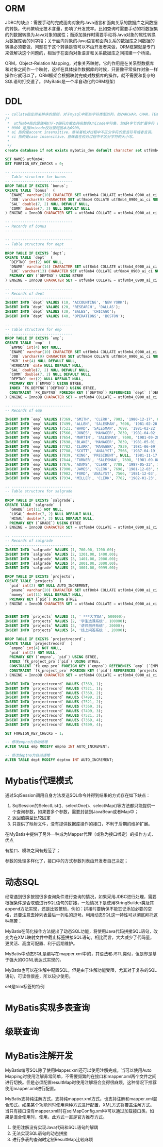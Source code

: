 # ORM

JDBC的缺点：需要手动的完成面向对象的Java语言和面向关系的数据库之间数据的转换，代码繁琐无技术含量，影响了开发效率。比如查询时需要手动的将数据集的列数据转换为Java对象的属性；而添加操作时需要手动将Java对象的属性转换为数据库表的列字段；关于面向对象的Java语言和面向关系的数据库之间数据的转换必须要做，问题在于这个转换是否可以不由开发者来做，ORM框架就是专门来做解决这个问题的，相当于在面向对象语言和关系数据库之间搭建一个桥梁。

ORM，Object-Relation Mapping，对象关系映射，它的作用是在关系型数据库和对象之间作一个映射，这样在具体操作数据库的时候，只要像平常操作对象一样操作它就可以了，ORM框架会根据映射完成对数据库的操作，就不需要和复杂的SQL语句打交道了。（MyBatis是一个半自动化的ORM框架）



# DDL

```sql
-- collate指定用来排序的规则，对于mysql中那些字符类型的列，如VARCHAR，CHAR，TEXT类型的列，都需要有一个COLLATE类型来告知mysql如何对该列进行排序和比较。简而言之，COLLATE会影响到ORDER BY语句的顺序，会影响到WHERE条件中大于小于号筛选出来的结果，会影响DISTINCT、GROUP BY、HAVING语句的查询结果。另外，mysql建索引的时候，如果索引列是字符类型，也会影响索引创建，只不过这种影响我们感知不到。总之，凡是涉及到字符类型比较或排序的地方，都会和COLLATE有关。
/* 
 *  utf8mb4指的是使用UTF-8编码方案支持完整的Unicode字符集，包括4字节的扩展字符（multibyte characters），这是MySQL对Unicode的支持最好的字符集。
 * 0900 是指Unicode校对规则版本为0900。
 * ai 指的是accent insensitive，意味着校对过程中不区分字符的发音符号或者音调。
 * ci 指的是case insensitive，意味着在校对过程中不区分字符的大小写。
 *
 */
create database if not exists mybatis_dev default character set utf8mb4 collate utf8mb4_0900_ai_ci;

SET NAMES utf8mb4;
SET FOREIGN_KEY_CHECKS = 0;

-- ----------------------------
-- Table structure for bonus
-- ----------------------------
DROP TABLE IF EXISTS `bonus`;
CREATE TABLE `bonus`  (
  `ENAME` varchar(10) CHARACTER SET utf8mb4 COLLATE utf8mb4_0900_ai_ci NULL DEFAULT NULL,
  `JOB` varchar(9) CHARACTER SET utf8mb4 COLLATE utf8mb4_0900_ai_ci NULL DEFAULT NULL,
  `SAL` double(7, 2) NULL DEFAULT NULL,
  `COMM` double(7, 2) NULL DEFAULT NULL
) ENGINE = InnoDB CHARACTER SET = utf8mb4 COLLATE = utf8mb4_0900_ai_ci ROW_FORMAT = Dynamic;

-- ----------------------------
-- Records of bonus
-- ----------------------------

-- ----------------------------
-- Table structure for dept
-- ----------------------------
DROP TABLE IF EXISTS `dept`;
CREATE TABLE `dept`  (
  `DEPTNO` int(2) NOT NULL,
  `DNAME` varchar(14) CHARACTER SET utf8mb4 COLLATE utf8mb4_0900_ai_ci NULL DEFAULT NULL,
  `LOC` varchar(13) CHARACTER SET utf8mb4 COLLATE utf8mb4_0900_ai_ci NULL DEFAULT NULL,
  PRIMARY KEY (`DEPTNO`) USING BTREE
) ENGINE = InnoDB CHARACTER SET = utf8mb4 COLLATE = utf8mb4_0900_ai_ci ROW_FORMAT = Dynamic;

-- ----------------------------
-- Records of dept
-- ----------------------------
INSERT INTO `dept` VALUES (10, 'ACCOUNTING', 'NEW YORK');
INSERT INTO `dept` VALUES (20, 'RESEARCH', 'DALLAS');
INSERT INTO `dept` VALUES (30, 'SALES', 'CHICAGO');
INSERT INTO `dept` VALUES (40, 'OPERATIONS', 'BOSTON');

-- ----------------------------
-- Table structure for emp
-- ----------------------------
DROP TABLE IF EXISTS `emp`;
CREATE TABLE `emp`  (
  `EMPNO` int(4) NOT NULL,
  `ENAME` varchar(10) CHARACTER SET utf8mb4 COLLATE utf8mb4_0900_ai_ci NULL DEFAULT NULL,
  `JOB` varchar(9) CHARACTER SET utf8mb4 COLLATE utf8mb4_0900_ai_ci NULL DEFAULT NULL,
  `MGR` int(4) NULL DEFAULT NULL,
  `HIREDATE` date NULL DEFAULT NULL,
  `SAL` double(7, 2) NULL DEFAULT NULL,
  `COMM` double(7, 2) NULL DEFAULT NULL,
  `DEPTNO` int(2) NULL DEFAULT NULL,
  PRIMARY KEY (`EMPNO`) USING BTREE,
  INDEX `FK_DEPTNO`(`DEPTNO`) USING BTREE,
  CONSTRAINT `FK_DEPTNO` FOREIGN KEY (`DEPTNO`) REFERENCES `dept` (`DEPTNO`) ON DELETE RESTRICT ON UPDATE RESTRICT
) ENGINE = InnoDB CHARACTER SET = utf8mb4 COLLATE = utf8mb4_0900_ai_ci ROW_FORMAT = Dynamic;

-- ----------------------------
-- Records of emp
-- ----------------------------
INSERT INTO `emp` VALUES (7369, 'SMITH', 'CLERK', 7902, '1980-12-17', 800.00, NULL, 20);
INSERT INTO `emp` VALUES (7499, 'ALLEN', 'SALESMAN', 7698, '1981-02-20', 1600.00, 300.00, 30);
INSERT INTO `emp` VALUES (7521, 'WARD', 'SALESMAN', 7698, '1981-02-22', 1250.00, 500.00, 30);
INSERT INTO `emp` VALUES (7566, 'JONES', 'MANAGER', 7839, '1981-04-02', 2975.00, NULL, 20);
INSERT INTO `emp` VALUES (7654, 'MARTIN', 'SALESMAN', 7698, '1981-09-28', 1250.00, 1400.00, 30);
INSERT INTO `emp` VALUES (7698, 'BLAKE', 'MANAGER', 7839, '1981-05-01', 2850.00, NULL, 30);
INSERT INTO `emp` VALUES (7782, 'CLARK', 'MANAGER', 7839, '1981-06-09', 2450.00, NULL, 10);
INSERT INTO `emp` VALUES (7788, 'SCOTT', 'ANALYST', 7566, '1987-04-19', 3000.00, NULL, 20);
INSERT INTO `emp` VALUES (7839, 'KING', 'PRESIDENT', NULL, '1981-11-17', 5000.00, NULL, 10);
INSERT INTO `emp` VALUES (7844, 'TURNER', 'SALESMAN', 7698, '1981-09-08', 1500.00, 0.00, 30);
INSERT INTO `emp` VALUES (7876, 'ADAMS', 'CLERK', 7788, '1987-05-23', 1100.00, NULL, 20);
INSERT INTO `emp` VALUES (7900, 'JAMES', 'CLERK', 7698, '1981-12-03', 950.00, NULL, 30);
INSERT INTO `emp` VALUES (7902, 'FORD', 'ANALYST', 7566, '1981-12-03', 3000.00, NULL, 20);
INSERT INTO `emp` VALUES (7934, 'MILLER', 'CLERK', 7782, '1982-01-23', 1300.00, NULL, 10);

-- ----------------------------
-- Table structure for salgrade
-- ----------------------------
DROP TABLE IF EXISTS `salgrade`;
CREATE TABLE `salgrade`  (
  `GRADE` int(11) NOT NULL,
  `LOSAL` double(7, 2) NULL DEFAULT NULL,
  `HISAL` double(7, 2) NULL DEFAULT NULL,
  PRIMARY KEY (`GRADE`) USING BTREE
) ENGINE = InnoDB CHARACTER SET = utf8mb4 COLLATE = utf8mb4_0900_ai_ci ROW_FORMAT = Dynamic;

-- ----------------------------
-- Records of salgrade
-- ----------------------------
INSERT INTO `salgrade` VALUES (1, 700.00, 1200.00);
INSERT INTO `salgrade` VALUES (2, 1201.00, 1400.00);
INSERT INTO `salgrade` VALUES (3, 1401.00, 2000.00);
INSERT INTO `salgrade` VALUES (4, 2001.00, 3000.00);
INSERT INTO `salgrade` VALUES (5, 3001.00, 9999.00);

DROP TABLE IF EXISTS `projects`;
CREATE TABLE `projects`  (
  `pid` int(2) NOT NULL AUTO_INCREMENT,
  `pname` varchar(20) CHARACTER SET utf8mb4 COLLATE utf8mb4_0900_ai_ci NOT NULL,
  `money` int(11) NULL DEFAULT NULL,
  PRIMARY KEY (`pid`) USING BTREE
) ENGINE = InnoDB CHARACTER SET = utf8mb4 COLLATE = utf8mb4_0900_ai_ci ROW_FORMAT = Dynamic;


INSERT INTO `projects` VALUES (1, ' ***大学OA', 500000);
INSERT INTO `projects` VALUES (2, '学生选课系统', 100000);
INSERT INTO `projects` VALUES (3, '讲师测评系统', 20000);
INSERT INTO `projects` VALUES (4, '线上问答系统 ', 20000);

DROP TABLE IF EXISTS `projectrecord`;
CREATE TABLE `projectrecord`  (
  `empno` int(4) NOT NULL,
  `pid` int(2) NOT NULL,
  PRIMARY KEY (`empno`, `pid`) USING BTREE,
  INDEX `fk_project_pro`(`pid`) USING BTREE,
  CONSTRAINT `fk_emp_pro` FOREIGN KEY (`empno`) REFERENCES `emp` (`EMPNO`) ON DELETE CASCADE ON UPDATE CASCADE,
  CONSTRAINT `fk_project_pro` FOREIGN KEY (`pid`) REFERENCES `projects` (`pid`) ON DELETE CASCADE ON UPDATE CASCADE
) ENGINE = InnoDB CHARACTER SET = utf8mb4 COLLATE = utf8mb4_0900_ai_ci ROW_FORMAT = Dynamic;

INSERT INTO `projectrecord` VALUES (7369, 1);
INSERT INTO `projectrecord` VALUES (7521, 1);
INSERT INTO `projectrecord` VALUES (7369, 2);
INSERT INTO `projectrecord` VALUES (7499, 2);
INSERT INTO `projectrecord` VALUES (7521, 2);
INSERT INTO `projectrecord` VALUES (7369, 3);
INSERT INTO `projectrecord` VALUES (7499, 3);
INSERT INTO `projectrecord` VALUES (7521, 3);
INSERT INTO `projectrecord` VALUES (7369, 4);
INSERT INTO `projectrecord` VALUES (7499, 4);

SET FOREIGN_KEY_CHECKS = 1;

-- 修改empno为自动递增
ALTER TABLE emp MODIFY empno INT AUTO_INCREMENT;

-- 修改deptno为自动递增
ALTER TABLE dept MODIFY deptno INT AUTO_INCREMENT;
```

# Mybatis代理模式

通过SqlSession调用自身方法发送SQL命令并得到结果的方式存在如下缺点：

1. SqlSession的SelectList()、selectOne()、selectMap()等方法都只能提供一个查询参数，如果要多个参数，需要封装到JavaBean或者Map中；
2. 返回值类型比较固定
3. 只提供了映射文件，没有提供数据库操作的接口，不利于后期的维护扩展。

在MyBatis中提供了另外一种成为Mapper代理（或称为接口绑定）的操作方式，优点

有接口、模块之间有规范了；

参数的处理多样化了，接口中的方式参数列表由开发者自己决定；

# 动态SQL 

经常遇到很多按照很多查询条件进行查询的情况，如果采用JDBC进行处理，需要根据条件是否取值进行SQL语句的拼接，一般情况下是使用StringBuilder类及其append方法实现，还是比较繁琐，例如：拼接时要确保不能忘记添加必要的空格，还要注意去掉列表最后一列名的逗号。利用动态SQL这一特性可以彻底拜托这种痛苦：

MyBatis在简化操作方法提出了动态SQL功能，将使用Java代码拼接SQL语句，改变为在XML映射文件中截止标签拼接SQL语句。相比而言，大大减少了代码量，更灵活、高度可配置、利于后期维护。

MyBatis中动态SQL是编写在mapper.xml中的，其语法和JSTL类似，但是却是基于强大的OGNL表达式实现的。

MyBatis也可以在注解中配置SQL，但是由于注解功能受限，尤其对于复杂的SQL语句，可读性很差，所以较少使用。

set是trim标签的特例

# MyBatis实现多表查询

# 级联查询

# MyBatis注解开发

MyBatis编写SQL除了使用Mapper.xml还可以使用注解完成。当可以使用Auto Mapping时使用注解非常简单，不需要频繁的在接口和mapper.xml两个文件之间进行切换。但是必须配置resultMap时使用注解将会变得很麻烦，这种情况下推荐使用mapper.xml进行配置。

MyBatis支持纯注解方式，支持纯mapper.xml方式，也支持注解和mapper.xml混合形式。如果某个功能同时使用两种方式进行配置，XML方式将覆盖注解方式。当只有接口没有mapper.xml时在sqlMapConfig.xml中可以通过<mapper class=""></mapper>加载接口类。如果是混合使用时，使用<package name=""/>。此方式一直是官方推荐方式。

1. 使用注解没有实现Java代码和SQL语句的解耦
2. 无法实现SQL语句的动态拼接
3. 进行多表的查询时定制ResultMap比较麻烦

